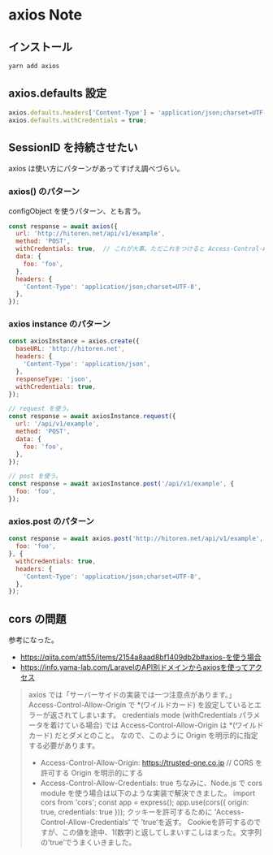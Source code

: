axios Note
===

## インストール

```bash
yarn add axios
```

## axios.defaults 設定

```javascript
axios.defaults.headers['Content-Type'] = 'application/json;charset=UTF-8';
axios.defaults.withCredentials = true;
```

## SessionID を持続させたい

axios は使い方にパターンがあってすげえ調べづらい。

### axios() のパターン

configObject を使うパターン、とも言う。

```javascript
const response = await axios({
  url: 'http://hitoren.net/api/v1/example',
  method: 'POST',
  withCredentials: true,  // これが大事。ただこれをつけると Access-Control-Allow-Credentials ヘッダ絡みの cors エラーが起こることも。(true がかえらないとダメ)
  data: {
    foo: 'foo',
  },
  headers: {
    'Content-Type': 'application/json;charset=UTF-8',
  },
});
```

### axios instance のパターン

```javascript
const axiosInstance = axios.create({
  baseURL: 'http://hitoren.net',
  headers: {
    'Content-Type': 'application/json',
  },
  responseType: 'json',
  withCredentials: true,
});

// request を使う。
const response = await axiosInstance.request({
  url: '/api/v1/example',
  method: 'POST',
  data: {
    foo: 'foo',
  },
});

// post を使う。
const response = await axiosInstance.post('/api/v1/example', {
  foo: 'foo',
});
```

### axios.post のパターン

```javascript
const response = await axios.post('http://hitoren.net/api/v1/example', {
  foo: 'foo',
}, {
  withCredentials: true,
  headers: {
    'Content-Type': 'application/json;charset=UTF-8',
  },
});
```

## cors の問題

参考になった。

- https://qiita.com/att55/items/2154a8aad8bf1409db2b#axios-を使う場合
- https://info.yama-lab.com/LaravelのAPI別ドメインからaxiosを使ってアクセス

> axios では「サーバーサイドの実装では一つ注意点があります。」
> Access-Control-Allow-Origin で \*(ワイルドカード) を設定しているとエラーが返されてしまいます。
> credentials mode (withCredentials パラメータを着けている場合) では Access-Control-Allow-Origin は \*(ワイルドカード) だとダメとのこと。
> なので、このように Origin を明示的に指定する必要があります。
> - Access-Control-Allow-Origin: https://trusted-one.co.jp // CORS を許可する Origin を明示的にする
> - Access-Control-Allow-Credentials: true
> ちなみに、Node.js で cors module を使う場合は以下のような実装で解決できました。
> import cors from 'cors';
> const app = express();
> app.use(cors({ origin: true, credentials: true }));
> クッキーを許可するために ‘Access-Control-Allow-Credentials’ で ’true’を返す。
> Cookieを許可するのですが、この値を途中、1(数字)と返してしまいすこしはまった。文字列の’true’でうまくいきました。
